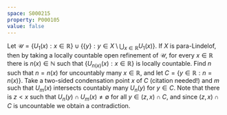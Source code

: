 ```yaml
---
space: S000215
property: P000105
value: false
---
```


Let $\mathcal{U} = \{U_1(x) : x\in\mathbb{R}\} \cup \{\{y\} : y\in X\setminus \bigcup_{x\in \mathbb{R}} U_1(x)\}$. If $X$ is para-Lindelof, then by taking a locally countable open refinement of $\mathcal{U}$, for every $x\in \mathbb{R}$ there is $n(x)\in\mathbb{N}$ such that $\{U_{n(x)}(x): x\in \mathbb{R}\}$ is locally countable. Find $n$ such that $n = n(x)$ for uncountably many $x\in\mathbb{R}$, and let $C = \{y\in\mathbb{R} : n = n(x)\}$. Take a two-sided condensation point $x$ of $C$ (citation needed!) and $m$ such that $U_m(x)$ intersects countably many $U_n(y)$ for $y\in C$. Note that there is $z < x$ such that $U_n(y)\cap U_m(x)\neq \emptyset$ for all $y\in (z, x)\cap C$, and since $(z, x)\cap C$ is uncountable we obtain a contradiction.

